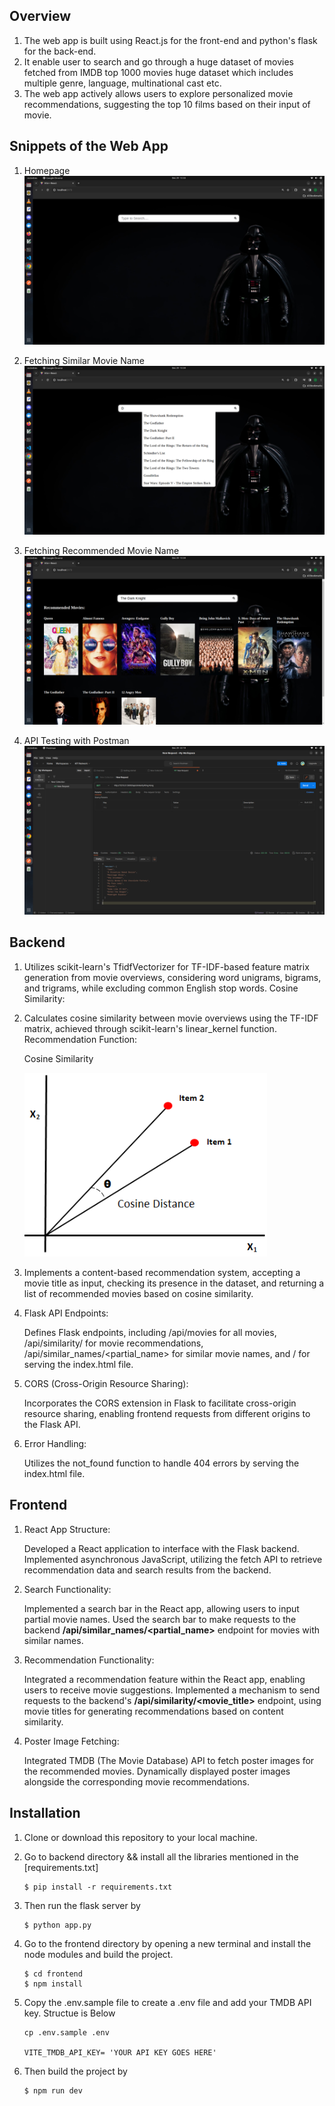 ## Overview  
1. The web app is built using React.js for the front-end and python's  flask for the back-end.
2. It enable user to search and go through a huge dataset of movies fetched from IMDB top 1000 movies huge dataset which includes multiple genre, language, multinational cast etc.
3. The web app actively allows users to explore personalized movie recommendations, suggesting the top 10 films based on their input of movie. 

## Snippets of the Web App

1. Homepage
![Alt text](<Screenshot from 2023-12-29 13-33-45.png>)

2. Fetching Similar Movie Name
![Alt text](<Screenshot from 2023-12-29 13-34-04.png>)

3. Fetching Recommended Movie Name
![Alt text](<Screenshot from 2023-12-29 13-34-45.png>)

4. API Testing with Postman
![Alt text](<Screenshot from 2023-12-29 22-19-59.png>)

## Backend



1. Utilizes scikit-learn's TfidfVectorizer for TF-IDF-based feature matrix generation from movie overviews, considering word unigrams, bigrams, and trigrams, while excluding common English stop words.
Cosine Similarity:

2. Calculates cosine similarity between movie overviews using the TF-IDF matrix, achieved through scikit-learn's linear_kernel function.
Recommendation Function:

    Cosine Similarity

    ![Alt text](1_ElwLV9oIJNyHkvw39nxV0w.png)

3. Implements a content-based recommendation system, accepting a movie title as input, checking its presence in the dataset, and returning a list of recommended movies based on cosine similarity.

4. Flask API Endpoints:

   Defines Flask endpoints, including /api/movies for all movies, /api/similarity/<name> for movie recommendations, /api/similar_names/<partial_name> for similar movie names, and / for serving the index.html file.
 
5. CORS (Cross-Origin Resource Sharing):

   Incorporates the CORS extension in Flask to facilitate cross-origin resource sharing, enabling frontend requests from different origins to the Flask API.

6. Error Handling:

   Utilizes the not_found function to handle 404 errors by serving the index.html file.


## Frontend

1. React App Structure:
    
    Developed a React application to interface with the Flask backend.
    Implemented asynchronous JavaScript, utilizing the fetch API to retrieve recommendation data and search results from the backend.

2. Search Functionality:

    Implemented a search bar in the React app, allowing users to input partial movie names.
    Used the search bar to make requests to the backend **/api/similar_names/<partial_name>** endpoint for movies with similar names.

3. Recommendation Functionality:

    Integrated a recommendation feature within the React app, enabling users to receive movie suggestions.
    Implemented a mechanism to send requests to the backend's **/api/similarity/<movie_title>** endpoint, using movie titles for generating recommendations based on content similarity.

4. Poster Image Fetching:

    Integrated TMDB (The Movie Database) API to fetch poster images for the recommended movies.
    Dynamically displayed poster images alongside the corresponding movie recommendations.



## Installation 
1. Clone or download this repository to your local machine.
2.  Go to backend directory && install all the libraries mentioned in the [requirements.txt] 
    ```shell
    $ pip install -r requirements.txt
    ```
 3. Then run the flask server by 
    ```shell
    $ python app.py
    ```
4. Go to the frontend directory by opening a new terminal and install the node modules and build the project.
    ```shell
    $ cd frontend
    $ npm install
    ```
5. Copy the .env.sample file to create a .env file and add your TMDB API key. Structue is  Below

    ```
    cp .env.sample .env

    VITE_TMDB_API_KEY= 'YOUR API KEY GOES HERE'
    ```

6.  Then build the project by
    ```shell
    $ npm run dev
    ```
